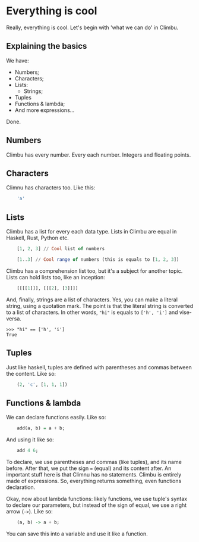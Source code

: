 Everything is cool
==================
Really, everything is cool. Let's begin with 'what we can do' in Climbu.

## Explaining the basics
We have:

+ Numbers;
+ Characters;
+ Lists:
  - Strings;
+ Tuples
+ Functions & lambda;
+ And more expressions...

Done.

Numbers
-------
Climbu has every number. Every each number. Integers and floating points.

Characters
----------
Climnu has characters too. Like this:

~~~haskell
    'a'
~~~

Lists
-----
Climbu has a list for every each data type. Lists in Climbu are equal in Haskell, Rust, Python etc.

~~~haskell
    [1, 2, 3] // Cool list of numbers

    [1..3] // Cool range of numbers (this is equals to [1, 2, 3])
~~~

Climbu has a comprehension list too, but it's a subject for another topic. Lists can hold lists too, like an inception:

~~~haskell
    [[[[1]]], [[[2], [3]]]]
~~~

And, finally, strings are a list of characters. Yes, you can make a literal string, using a quotation mark. The point is that the literal string is converted to a list of characters. In other words, ``"hi"`` is equals to ``['h', 'i']`` and vise-versa.

    >>> "hi" == ['h', 'i']
    True

Tuples
------
Just like haskell, tuples are defined with parentheses and commas between the content. Like so:

~~~haskell
    (2, 'c', [1, 1, 1])
~~~

Functions & lambda
------------------
We can declare functions easily. Like so:

~~~haskell
    add(a, b) = a + b;
~~~

And using it like so:

~~~haskell
    add 4 6;
~~~

To declare, we use parentheses and commas (like tuples), and its name before. After that, we put the sign ``=`` (equal) and its content after. An important stuff here is that Climnu has no statements. Climbu is entirely made of expressions. So, everything returns something, even functions declaration.

Okay, now about lambda functions: likely functions, we use tuple's syntax to declare our parameters, but instead of the sign of equal, we use a right arrow (``->``). Like so:

~~~haskell
    (a, b) -> a + b;
~~~

You can save this into a variable and use it like a function.

